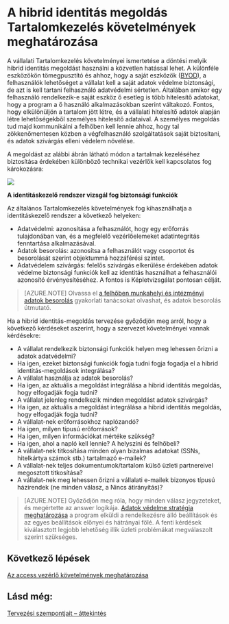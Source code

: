 <properties
    pageTitle="Azure Active Directory hibrid identitás tervezési szempontjait - Tartalomkezelés követelmények meghatározása |} Microsoft Azure"
    description="Annak megállapítása, a vállalati Tartalomkezelés követelményeinek betekintést nyújt. Általában amikor egy felhasználó rendelkezik-e saját eszköz ő esetleg is több hitelesítő adatokat, hogy a program a ő használó alkalmazásokban szerint váltakozó. Fontos, hogy elkülönüljön a tartalom jött létre, és a vállalati hitelesítő adatok alapján létre lehetőségekből személyes hitelesítő adataival. A személyes megoldás tud majd kommunikálni a felhőben kell lennie ahhoz, hogy tal zökkenőmentesen közben a végfelhasználó szolgáltatások saját biztosítani, és adatok szivárgás elleni védelem növelése."
    documentationCenter=""
    services="active-directory"
    authors="billmath"
    manager="femila"
    editor=""/>

<tags
    ms.service="active-directory"
    ms.devlang="na"
    ms.topic="article"
    ms.tgt_pltfrm="na"
    ms.workload="identity" 
    ms.date="08/08/2016"
    ms.author="billmath"/>

# <a name="determine-content-management-requirements-for-your-hybrid-identity-solution"></a>A hibrid identitás megoldás Tartalomkezelés követelmények meghatározása

A vállalati Tartalomkezelés követelményei ismertetése a döntési melyik hibrid identitás megoldást használni a közvetlen hatással lehet. A különféle eszközökön tömegpusztító és ahhoz, hogy a saját eszközök ([BYOD](http://aka.ms/byodcg)), a felhasználók lehetőséget a vállalat kell a saját adatok védelme biztonsági, de azt is kell tartani felhasználó adatvédelmi sértetlen. Általában amikor egy felhasználó rendelkezik-e saját eszköz ő esetleg is több hitelesítő adatokat, hogy a program a ő használó alkalmazásokban szerint váltakozó. Fontos, hogy elkülönüljön a tartalom jött létre, és a vállalati hitelesítő adatok alapján létre lehetőségekből személyes hitelesítő adataival. A személyes megoldás tud majd kommunikálni a felhőben kell lennie ahhoz, hogy tal zökkenőmentesen közben a végfelhasználó szolgáltatások saját biztosítani, és adatok szivárgás elleni védelem növelése. 

A megoldást az alábbi ábrán látható módon a tartalmak kezeléséhez biztosítása érdekében különböző technikai vezérlők kell kapcsolatos fog károkozásra:
 
![](./media/hybrid-id-design-considerations/securitycontrols.png)

**A identitáskezelő rendszer vizsgál fog biztonsági funkciók**

Az általános Tartalomkezelés követelmények fog kihasználhatja a identitáskezelő rendszer a következő helyeken:

- Adatvédelmi: azonosítása a felhasználót, hogy egy erőforrás tulajdonában van, és a megfelelő vezérlőelemeket adatintegritás fenntartása alkalmazásával.
- Adatok besorolás: azonosítsa a felhasználót vagy csoportot és besorolását szerint objektummá hozzáférési szintet. 
- Adatvédelem szivárgás: felelős szivárgás elkerülése érdekében adatok védelme biztonsági funkciók kell az identitás használhat a felhasználói azonosító érvényesítéséhez. A fontos is Képletvizsgálat pontosan célját.

>[AZURE.NOTE]
Olvassa el [a felhőben munkahelyi és intézményi adatok besorolás](http://download.microsoft.com/download/0/A/3/0A3BE969-85C5-4DD2-83B6-366AA71D1FE3/Data-Classification-for-Cloud-Readiness.pdf) gyakorlati tanácsokat olvashat, és adatok besorolás útmutató.

Ha a hibrid identitás-megoldás tervezése győződjön meg arról, hogy a következő kérdéseket aszerint, hogy a szervezet követelményei vannak kérdésekre:

- A vállalat rendelkezik biztonsági funkciók helyen meg lehessen őrizni a adatok adatvédelmi?
 - Ha igen, ezeket biztonsági funkciók fogja tudni fogja fogadja el a hibrid identitás-megoldások integrálása?
- A vállalat használja az adatok besorolás?
 - Ha igen, az aktuális a megoldást integrálása a hibrid identitás megoldás, hogy elfogadják fogja tudni?
- A vállalat jelenleg rendelkezik minden megoldást adatok szivárgás? 
 - Ha igen, az aktuális a megoldást integrálása a hibrid identitás megoldás, hogy elfogadják fogja tudni?
- A vállalat-nek erőforrásokhoz naplózandó?
 - Ha igen, milyen típusú erőforrások?
 - Ha igen, milyen információkat mértéke szükség?
 - Ha igen, ahol a napló kell lennie? A helyszíni és felhőbeli?
- A vállalat-nek titkosítása minden olyan bizalmas adatokat (SSNs, hitelkártya számok stb.) tartalmazó e-mailek?
- A vállalat-nek teljes dokumentumok/tartalom külső üzleti partnereivel megosztott titkosítása?
- A vállalat-nek meg lehessen őrizni a vállalati e-mailek bizonyos típusú házirendek (ne minden válasz, a Nincs átirányítás)?
 
>[AZURE.NOTE]
Győződjön meg róla, hogy minden válasz jegyzeteket, és megértette az answer logikája. [Adatok védelme stratégia meghatározása](active-directory-hybrid-identity-design-considerations-data-protection-strategy.md) a program elküldi a rendelkezésre álló beállítások és az egyes beállítások előnyei és hátrányai fölé.  A fenti kérdések kiválasztott legjobb lehetőség illik üzleti problémákat megválaszolt szerint szükséges.


## <a name="next-steps"></a>Következő lépések
[Az access vezérlő követelmények meghatározása](active-directory-hybrid-identity-design-considerations-accesscontrol-requirements.md)

## <a name="see-also"></a>Lásd még:
[Tervezési szempontjait – áttekintés](active-directory-hybrid-identity-design-considerations-overview.md)

